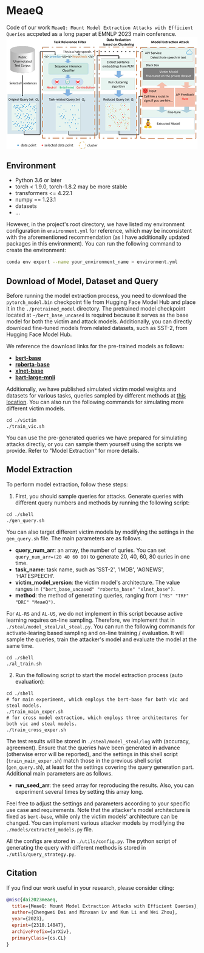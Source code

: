 # MeaeQ
Code of our work `MeaeQ: Mount Model Extraction Attacks with Efficient Queries` accpeted as a long paper at EMNLP 2023 main conference. ![Local Image](./img/overview.png)
## Environment

- Python 3.6 or later
- torch < 1.9.0, torch-1.8.2 may be more stable
- transformers <= 4.22.1
- numpy == 1.23.1
- datasets
- ...

However, in the project's root directory, we have listed my environment configuration in `environment.yml` for reference, which may be inconsistent with the aforementioned recommendation (as I have additionally updated packages in this environment). You can run the following command to create the environment:

```bash
conda env export --name your_environment_name > environment.yml
```

##  Download of Model, Dataset and Query

Before running the model extraction process, you need to download the `pytorch_model.bin` checkpoint file from Hugging Face Model Hub and place it in the `./pretrained_model` directory. The pretrained model checkpoint located at `~/bert_base_uncased` is required because it serves as the base model for both the victim and attack models. Additionally, you can directly download fine-tuned models from related datasets, such as SST-2, from Hugging Face Model Hub.

We reference the download links for the pre-trained models as follows:

- [**bert-base**](https://huggingface.co/bert-base-uncased)
- [**roberta-base**](https://huggingface.co/roberta-base)
- [**xlnet-base**](https://huggingface.co/xlnet-base-cased)
- [**bart-large-mnli**](https://huggingface.co/facebook/bart-large-mnli)

Additionally, we have published simulated victim model weights and datasets for various tasks, queries sampled by different methods at [this location](https://huggingface.co/spaces/wei-cheng/meaeq/tree/main).
You can also run the following commands for simulating more different victim models.
```
cd ./victim
./train_vic.sh
```
You can use the pre-generated queries we have prepared for simulating attacks directly, or you can sample them yourself using the scripts we provide. Refer to "Model Extraction" for more details.

## Model Extraction

To perform model extraction, follow these steps:

1. First, you should sample queries for attacks. Generate queries with different query numbers and methods by running the following script:
```
cd ./shell
./gen_query.sh
```

You can also target different victim models by modifying the settings in the `gen_query.sh` file. The main parameters are as follows.

- **query_num_arr**: an array, the number of quries. You can set `query_num_arr=(20 40 60 80)` to generate 20, 40, 60, 80 quries in one time.
- **task_name**: task name, such as 'SST-2', 'IMDB', 'AGNEWS', 'HATESPEECH'.
- **victim_model_version**: the victim model's architecture. The value ranges in `("bert_base_uncased" "roberta_base" "xlnet_base")`.
- **method**: the method of generating queries, ranging from `("RS" "TRF" "DRC" "MeaeQ")`. 

For `AL-RS` and `AL-US`, we do not implement in this script because active learning requires on-line sampling. Therefore, we implement that in `./steal/model_steal/al_steal.py`. You can run the following commands for activate-learing based sampling and on-line training / evaluation. It will sample the queries, train the attacker's model and evaluate the model at the same time.
```
cd ./shell
./al_train.sh
```

2. Run the following script to start the model extraction process (auto evaluation):
```
cd ./shell
# for main experiment, which employs the bert-base for both vic and steal models.
./train_main_exper.sh
# for cross model extraction, which employs three architectures for both vic and steal models.
./train_cross_exper.sh
```
The test results will be stored in `./steal/model_steal/log` with (accuracy, agreement). Ensure that the queries have been generated in advance (otherwise error will be reported), and the settings in this shell script (`train_main_exper.sh`) match those in the previous shell script (`gen_query.sh`), at least for the settings covering the query generation part. Additional main parameters are as follows.

- **run_seed_arr**: the seed array for reproducing the results. Also, you can experiment several times by setting this array long.


Feel free to adjust the settings and parameters according to your specific use case and requirements. Note that the attacker's model architecture is fixed as `bert-base`, while only the victim models' architecture can be changed. You can implement various attacker models by modifying the `./models/extracted_models.py` file. 

All the configs are stored in `./utils/config.py`.
The python script of generating the query with different methods is stored in `./utils/query_strategy.py`.

## Citation

If you find our work useful in your research, please consider citing:

```bibtex
@misc{dai2023meaeq,
  title={MeaeQ: Mount Model Extraction Attacks with Efficient Queries},
  author={Chengwei Dai and Minxuan Lv and Kun Li and Wei Zhou},
  year={2023},
  eprint={2310.14047},
  archivePrefix={arXiv},
  primaryClass={cs.CL}
}
